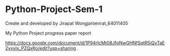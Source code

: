 # Python-Project-Sem-1
Create and developed by Jirapat Wongjaroenrat_64011405

My Python Project progress paper report

https://docs.google.com/document/d/1P94rIcMt08JfpNwGHNfSqtR5iQyTaE2yxylx_PZQxKo/edit?usp=sharing
.
